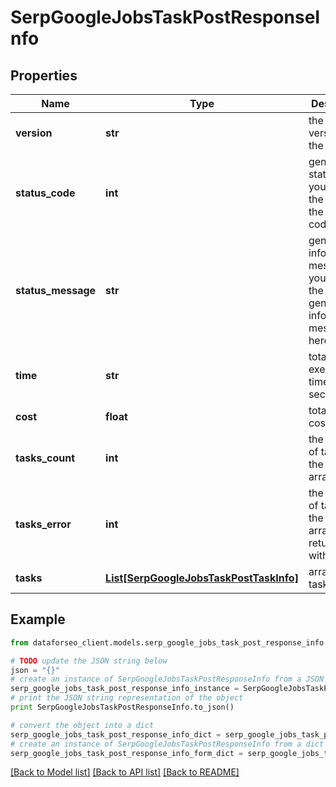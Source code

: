 # SerpGoogleJobsTaskPostResponseInfo


## Properties

Name | Type | Description | Notes
------------ | ------------- | ------------- | -------------
**version** | **str** | the current version of the API | [optional] 
**status_code** | **int** | general status code you can find the full list of the response codes here | [optional] 
**status_message** | **str** | general informational message you can find the full list of general informational messages here | [optional] 
**time** | **str** | total execution time, seconds | [optional] 
**cost** | **float** | total tasks cost, USD | [optional] 
**tasks_count** | **int** | the number of tasks in the tasks array | [optional] 
**tasks_error** | **int** | the number of tasks in the tasks array returned with an error | [optional] 
**tasks** | [**List[SerpGoogleJobsTaskPostTaskInfo]**](SerpGoogleJobsTaskPostTaskInfo.md) | array of tasks | [optional] 

## Example

```python
from dataforseo_client.models.serp_google_jobs_task_post_response_info import SerpGoogleJobsTaskPostResponseInfo

# TODO update the JSON string below
json = "{}"
# create an instance of SerpGoogleJobsTaskPostResponseInfo from a JSON string
serp_google_jobs_task_post_response_info_instance = SerpGoogleJobsTaskPostResponseInfo.from_json(json)
# print the JSON string representation of the object
print SerpGoogleJobsTaskPostResponseInfo.to_json()

# convert the object into a dict
serp_google_jobs_task_post_response_info_dict = serp_google_jobs_task_post_response_info_instance.to_dict()
# create an instance of SerpGoogleJobsTaskPostResponseInfo from a dict
serp_google_jobs_task_post_response_info_form_dict = serp_google_jobs_task_post_response_info.from_dict(serp_google_jobs_task_post_response_info_dict)
```
[[Back to Model list]](../README.md#documentation-for-models) [[Back to API list]](../README.md#documentation-for-api-endpoints) [[Back to README]](../README.md)


